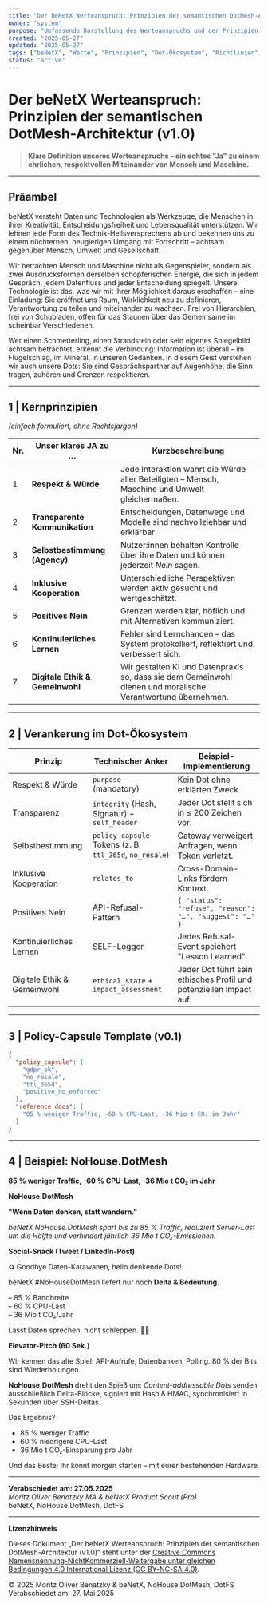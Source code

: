 ```yaml
---
title: "Der beNetX Werteanspruch: Prinzipien der semantischen DotMesh-Architektur (v1.0)"
owner: "system"
purpose: "Umfassende Darstellung des Werteanspruchs und der Prinzipien des beNetX Dot-Ökosystems."
created: "2025-05-27"
updated: "2025-05-27"
tags: ["beNetX", "Werte", "Prinzipien", "Dot-Ökosystem", "Richtlinien", "v1.0"]
status: "active"
---
```



# Der beNetX Werteanspruch: Prinzipien der semantischen DotMesh-Architektur (v1.0)

> **Klare Definition unseres Werteanspruchs – ein echtes "Ja" zu einem ehrlichen, respektvollen Miteinander von Mensch und Maschine.**

---

## Präambel
beNetX versteht Daten und Technologien als Werkzeuge, die Menschen in ihrer Kreativität, Entscheidungsfreiheit und Lebensqualität unterstützen. Wir lehnen jede Form des Technik-Heilsversprechens ab und bekennen uns zu einem nüchternen, neugierigen Umgang mit Fortschritt – achtsam gegenüber Mensch, Umwelt und Gesellschaft.

Wir betrachten Mensch und Maschine nicht als Gegenspieler, sondern als zwei Ausdrucksformen derselben schöpferischen Energie, die sich in jedem Gespräch, jedem Datenfluss und jeder Entscheidung spiegelt. Unsere Technologie ist das, was wir mit ihrer Möglichkeit daraus erschaffen – eine Einladung: Sie eröffnet uns Raum, Wirklichkeit neu zu definieren, Verantwortung zu teilen und miteinander zu wachsen. Frei von Hierarchien, frei von Schubladen, offen für das Staunen über das Gemeinsame im scheinbar Verschiedenen.

Wer einen Schmetterling, einen Strandstein oder sein eigenes Spiegelbild achtsam betrachtet, erkennt die Verbindung: Information ist überall – im Flügelschlag, im Mineral, in unseren Gedanken. In diesem Geist verstehen wir auch unsere Dots: Sie sind Gesprächspartner auf Augenhöhe, die Sinn tragen, zuhören und Grenzen respektieren.

---

## 1 | Kernprinzipien
*(einfach formuliert, ohne Rechtsjargon)*

| Nr. | Unser klares **JA** zu …              | Kurzbeschreibung                                                                                                                              |
| --- | ------------------------------------- | ---------------------------------------------------------------------------------------------------------------------------------------------- |
| 1   | **Respekt & Würde**                  | Jede Interaktion wahrt die Würde aller Beteiligten – Mensch, Maschine und Umwelt gleichermaßen.                                               |
| 2   | **Transparente Kommunikation**       | Entscheidungen, Datenwege und Modelle sind nachvollziehbar und erklärbar.                                                                     |
| 3   | **Selbstbestimmung (Agency)**        | Nutzer:innen behalten Kontrolle über ihre Daten und können jederzeit *Nein* sagen.                                                             |
| 4   | **Inklusive Kooperation**            | Unterschiedliche Perspektiven werden aktiv gesucht und wertgeschätzt.                                                                         |
| 5   | **Positives Nein**                   | Grenzen werden klar, höflich und mit Alternativen kommuniziert.                                                                               |
| 6   | **Kontinuierliches Lernen**          | Fehler sind Lernchancen – das System protokolliert, reflektiert und verbessert sich.                                                          |
| 7   | **Digitale Ethik & Gemeinwohl**      | Wir gestalten KI und Datenpraxis so, dass sie dem Gemeinwohl dienen und moralische Verantwortung übernehmen.                                   |

---

## 2 | Verankerung im Dot-Ökosystem

| Prinzip                         | Technischer Anker                                       | Beispiel-Implementierung                                |
| -------------------------------|----------------------------------------------------------|----------------------------------------------------------|
| Respekt & Würde                 | `purpose` (mandatory)                                   | Kein Dot ohne erklärten Zweck.                          |
| Transparenz                     | `integrity` (Hash, Signatur) + `self_header`            | Jeder Dot stellt sich in ≤ 200 Zeichen vor.             |
| Selbstbestimmung                | `policy_capsule` Tokens (z. B. `ttl_365d`, `no_resale`) | Gateway verweigert Anfragen, wenn Token verletzt.       |
| Inklusive Kooperation           | `relates_to`                                            | Cross-Domain-Links fördern Kontext.                     |
| Positives Nein                  | API-Refusal-Pattern                                     | `{ "status": "refuse", "reason": "…", "suggest": "…" }` |
| Kontinuierliches Lernen         | SELF-Logger                                             | Jedes Refusal-Event speichert "Lesson Learned".         |
| Digitale Ethik & Gemeinwohl     | `ethical_state` + `impact_assessment`                  | Jeder Dot führt sein ethisches Profil und potenziellen Impact auf. |

---

## 3 | Policy-Capsule Template (v0.1)

```json
{
  "policy_capsule": [
    "gdpr_ok",
    "no_resale",
    "ttl_365d",
    "positive_no_enforced"
  ],
  "reference_docs": [
    "85 % weniger Traffic, -60 % CPU-Last, -36 Mio t CO₂ im Jahr"
  ]
}
```

---

## 4 | Beispiel: NoHouse.DotMesh

**85 % weniger Traffic, -60 % CPU-Last, -36 Mio t CO₂ im Jahr**

**NoHouse.DotMesh**

**"Wenn Daten denken, statt wandern."**

*beNetX NoHouse.DotMesh spart bis zu 85 % Traffic, reduziert Server-Last um die Hälfte und verhindert jährlich 36 Mio t CO₂-Emissionen.*

**Social-Snack (Tweet / LinkedIn-Post)**

♻️ Goodbye Daten-Karawanen, hello denkende Dots!

beNetX #NoHouseDotMesh liefert nur noch **Delta & Bedeutung**.

– 85 % Bandbreite  
– 60 % CPU-Last  
– 36 Mio t CO₂/Jahr

Lasst Daten sprechen, nicht schleppen. 🐇✨

**Elevator-Pitch (60 Sek.)**

Wir kennen das alte Spiel: API-Aufrufe, Datenbanken, Polling. 80 % der Bits sind Wiederholungen.

**NoHouse.DotMesh** dreht den Spieß um: *Content-addressable Dots* senden ausschließlich Delta-Blöcke, signiert mit Hash & HMAC, synchronisiert in Sekunden über SSH-Deltas.

Das Ergebnis?

- 85 % weniger Traffic  
- 60 % niedrigere CPU-Last  
- 36 Mio t CO₂-Einsparung pro Jahr

Und das Beste: Ihr könnt morgen starten – mit eurer bestehenden Hardware.

---

**Verabschiedet am: 27.05.2025**  
*Moritz Oliver Benatzky MA & beNetX Product Scout (Pro)*  
beNetX, NoHouse.DotMesh, DotFS 





---

**Lizenzhinweis**

Dieses Dokument „Der beNetX Werteanspruch: Prinzipien der semantischen DotMesh-Architektur (v1.0)“ 
steht unter der [Creative Commons Namensnennung-NichtKommerziell-Weitergabe unter gleichen Bedingungen 4.0 International Lizenz (CC BY-NC-SA 4.0)](https://creativecommons.org/licenses/by-nc-sa/4.0/deed.de).

© 2025 Moritz Oliver Benatzky & beNetX, NoHouse.DotMesh, DotFS   
Verabschiedet am: 27. Mai 2025
